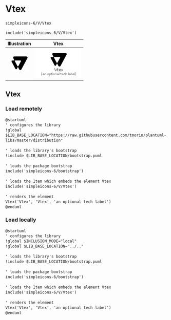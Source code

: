 # Vtex


```text
simpleicons-6/V/Vtex
```

```text
include('simpleicons-6/V/Vtex')
```



| Illustration | Vtex |
| :---: | :---: |
| ![illustration for Illustration](../../simpleicons-6/V/Vtex.png) | ![illustration for Vtex](../../simpleicons-6/V/Vtex.Local.png) |




## Vtex

### Load remotely
```plantuml
@startuml
' configures the library
!global $LIB_BASE_LOCATION="https://raw.githubusercontent.com/tmorin/plantuml-libs/master/distribution"

' loads the library's bootstrap
!include $LIB_BASE_LOCATION/bootstrap.puml

' loads the package bootstrap
include('simpleicons-6/bootstrap')

' loads the Item which embeds the element Vtex
include('simpleicons-6/V/Vtex')

' renders the element
Vtex('Vtex', 'Vtex', 'an optional tech label')
@enduml
```

### Load locally
```plantuml
@startuml
' configures the library
!global $INCLUSION_MODE="local"
!global $LIB_BASE_LOCATION="../.."

' loads the library's bootstrap
!include $LIB_BASE_LOCATION/bootstrap.puml

' loads the package bootstrap
include('simpleicons-6/bootstrap')

' loads the Item which embeds the element Vtex
include('simpleicons-6/V/Vtex')

' renders the element
Vtex('Vtex', 'Vtex', 'an optional tech label')
@enduml
```

